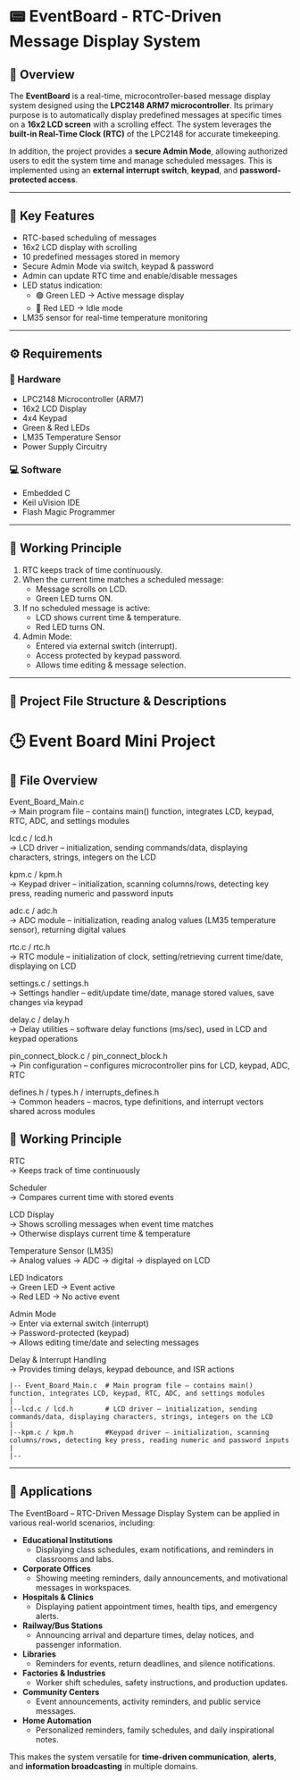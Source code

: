 # 📟 EventBoard - RTC-Driven Message Display System  

## 📖 Overview  
The **EventBoard** is a real-time, microcontroller-based message display system designed using the **LPC2148 ARM7 microcontroller**. Its primary purpose is to automatically display predefined messages at specific times on a **16x2 LCD screen** with a scrolling effect. The system leverages the **built-in Real-Time Clock (RTC)** of the LPC2148 for accurate timekeeping.  

In addition, the project provides a **secure Admin Mode**, allowing authorized users to edit the system time and manage scheduled messages. This is implemented using an **external interrupt switch**, **keypad**, and **password-protected access**.  

---

## 🌟 Key Features  
- RTC-based scheduling of messages  
- 16x2 LCD display with scrolling  
- 10 predefined messages stored in memory  
- Secure Admin Mode via switch, keypad & password  
- Admin can update RTC time and enable/disable messages  
- LED status indication:  
  - 🟢 Green LED → Active message display  
  - 🔴 Red LED → Idle mode  
- LM35 sensor for real-time temperature monitoring    

---

## ⚙️ Requirements  

### 🔧 Hardware  
- LPC2148 Microcontroller (ARM7)  
- 16x2 LCD Display  
- 4x4 Keypad  
- Green & Red LEDs  
- LM35 Temperature Sensor   
- Power Supply Circuitry  

### 💻 Software  
- Embedded C  
- Keil uVision IDE  
- Flash Magic Programmer  

---

## 🔄 Working Principle  
1. RTC keeps track of time continuously.  
2. When the current time matches a scheduled message:  
   - Message scrolls on LCD.  
   - Green LED turns ON.  
3. If no scheduled message is active:  
   - LCD shows current time & temperature.  
   - Red LED turns ON.  
4. Admin Mode:  
   - Entered via external switch (interrupt).  
   - Access protected by keypad password.  
   - Allows time editing & message selection.  
---
## 📂 Project File Structure & Descriptions
# 🕒 Event Board Mini Project

## 📂 File Overview
Event_Board_Main.c  
    → Main program file – contains main() function, integrates LCD, keypad, RTC, ADC, and settings modules  

lcd.c / lcd.h  
    → LCD driver – initialization, sending commands/data, displaying characters, strings, integers on the LCD  

kpm.c / kpm.h  
    → Keypad driver – initialization, scanning columns/rows, detecting key press, reading numeric and password inputs  

adc.c / adc.h  
    → ADC module – initialization, reading analog values (LM35 temperature sensor), returning digital values  

rtc.c / rtc.h  
    → RTC module – initialization of clock, setting/retrieving current time/date, displaying on LCD  

settings.c / settings.h  
    → Settings handler – edit/update time/date, manage stored values, save changes via keypad  

delay.c / delay.h  
    → Delay utilities – software delay functions (ms/sec), used in LCD and keypad operations  

pin_connect_block.c / pin_connect_block.h  
    → Pin configuration – configures microcontroller pins for LCD, keypad, ADC, RTC  

defines.h / types.h / interrupts_defines.h  
    → Common headers – macros, type definitions, and interrupt vectors shared across modules  


## 🔄 Working Principle
RTC  
    → Keeps track of time continuously  

Scheduler  
    → Compares current time with stored events  

LCD Display  
    → Shows scrolling messages when event time matches  
    → Otherwise displays current time & temperature  

Temperature Sensor (LM35)  
    → Analog values → ADC → digital → displayed on LCD  

LED Indicators  
    → Green LED → Event active  
    → Red LED   → No active event  

Admin Mode  
    → Enter via external switch (interrupt)  
    → Password-protected (keypad)  
    → Allows editing time/date and selecting messages  

Delay & Interrupt Handling  
    → Provides timing delays, keypad debounce, and ISR actions 

    |-- Event_Board_Main.c  # Main program file – contains main() function, integrates LCD, keypad, RTC, ADC, and settings modules
    |
    |--lcd.c / lcd.h        # LCD driver – initialization, sending commands/data, displaying characters, strings, integers on the LCD  
    |
    |--kpm.c / kpm.h        #Keypad driver – initialization, scanning columns/rows, detecting key press, reading numeric and password inputs  
    |
    |--


---
## 🎯 Applications  

The EventBoard – RTC-Driven Message Display System can be applied in various real-world scenarios, including:  

- **Educational Institutions**  
  - Displaying class schedules, exam notifications, and reminders in classrooms and labs.  
- **Corporate Offices**  
  - Showing meeting reminders, daily announcements, and motivational messages in workspaces.  
- **Hospitals & Clinics**  
  - Displaying patient appointment times, health tips, and emergency alerts.  
- **Railway/Bus Stations**  
  - Announcing arrival and departure times, delay notices, and passenger information.  
- **Libraries**  
  - Reminders for events, return deadlines, and silence notifications.  
- **Factories & Industries**  
  - Worker shift schedules, safety instructions, and production updates.  
- **Community Centers**  
  - Event announcements, activity reminders, and public service messages.  
- **Home Automation**  
  - Personalized reminders, family schedules, and daily inspirational notes.  

This makes the system versatile for **time-driven communication**, **alerts**, and **information broadcasting** in multiple domains.  
